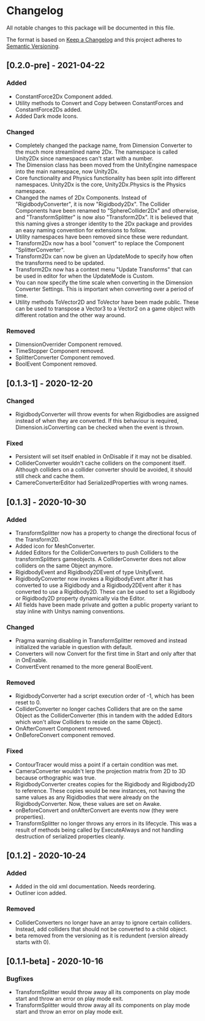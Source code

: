 # Changelog
All notable changes to this package will be documented in this file.

The format is based on [Keep a Changelog](http://keepachangelog.com/en/1.0.0/)
and this project adheres to [Semantic Versioning](http://semver.org/spec/v2.0.0.html).

## [0.2.0-pre] - 2021-04-22
### Added
- ConstantForce2Dx Component added.
- Utility methods to Convert and Copy between ConstantForces and ConstantForce2Ds added.
- Added Dark mode Icons.

### Changed
- Completely changed the package name, from Dimension Converter to the much more streamlined name 2Dx. The namespace is called Unity2Dx since namespaces can't start with a number.
- The Dimension class has been moved from the UnityEngine namespace into the main namespace, now Unity2Dx.
- Core functionality and Physics functionality has been split into different namespaces. Unity2Dx is the core, Unity2Dx.Physics is the Physics namespace.
- Changed the names of 2Dx Components. Instead of "RigidbodyConverter", it is now "Rigidbody2Dx". The Collider Components have been renamed to "SphereCollider2Dx" and otherwise, and "TransformSplitter" is now also "Transform2Dx". It is believed that this naming gives a stronger identity to the 2Dx package and provides an easy naming convention for extensions to follow.
- Utility namespaces have been removed since these were redundant.
- Transform2Dx now has a bool "convert" to replace the Component "SplitterConverter".
- Transform2Dx can now be given an UpdateMode to specify how often the transforms need to be updated.
- Transform2Dx now has a context menu "Update Transforms" that can be used in editor for when the UpdateMode is Custom.
- You can now specify the time scale when converting in the Dimension Converter Settings. This is important when converting over a period of time.
- Utility methods ToVector2D and ToVector have been made public. These can be used to transpose a Vector3 to a Vector2 on a game object with different rotation and the other way around.

### Removed
- DimensionOverrider Component removed.
- TimeStopper Component removed.
- SplitterConverter Component removed.
- BoolEvent Component removed.

## [0.1.3-1] - 2020-12-20
### Changed
- RigidbodyConverter will throw events for when Rigidbodies are assigned instead of when they are converted. If this behaviour is required, Dimension.isConverting can be checked when the event is thrown.

### Fixed
- Persistent will set itself enabled in OnDisable if it may not be disabled.
- ColliderConverter wouldn't cache colliders on the component itself. Although colliders on a collider converter should be avoided, it should still check and cache them.
- CamereConverterEditor had SerializedProperties with wrong names.

## [0.1.3] - 2020-10-30
### Added
- TransformSplitter now has a property to change the directional focus of the Transform2D.
- Added icon for MeshConverter.
- Added Editors for the ColliderConverters to push Colliders to the transformSplitters gameobjects. A ColliderConverter does not allow colliders on the same Object anymore.
- RigidbodyEvent and Rigidbody2DEvent of type UnityEvent<T>.
- RigidbodyConverter now invokes a RigidbodyEvent after it has converted to use a Rigidbody and a Rigidbody2DEvent after it has converted to use a Rigidbody2D. These can be used to set a Rigidbody or Rigidbody2D property dynamically via the Editor.
- All fields have been made private and gotten a public property variant to stay inline with Unitys naming conventions.

### Changed
- Pragma warning disabling in TransformSplitter removed and instead initialized the variable in question with default.
- Converters will now Convert for the first time in Start and only after that in OnEnable.
- ConvertEvent renamed to the more general BoolEvent.

### Removed
- RigidbodyConverter had a script execution order of -1, which has been reset to 0.
- ColliderConverter no longer caches Colliders that are on the same Object as the ColliderConverter (this in tandem with the added Editors which won't allow Colliders to reside on the same Object).
- OnAfterConvert Component removed.
- OnBeforeConvert component removed.

### Fixed
- ContourTracer would miss a point if a certain condition was met.
- CameraConverter wouldn't lerp the projection matrix from 2D to 3D because orthographic was true.
- RigidbodyConverter creates copies for the Rigidbody and Rigidbody2D to reference. These copies would be new instances, not having the same values as any Rigidbodies that were already on the RigidbodyConverter. Now, these values are set on Awake.
- onBeforeConvert and onAfterConvert are events now (they were properties).
- TransformSplitter no longer throws any errors in its lifecycle. This was a result of methods being called by ExecuteAlways and not handling destruction of serialized properties cleanly.

## [0.1.2] - 2020-10-24
### Added
- Added in the old xml documentation. Needs reordering.
- Outliner icon added.

### Removed
- ColliderConverters no longer have an array to ignore certain colliders. Instead, add colliders that should not be converted to a child object.
- beta removed from the versioning as it is redundent (version already starts with 0).

## [0.1.1-beta] - 2020-10-16
### Bugfixes
- TransformSplitter would throw away all its components on play mode start and throw an error on play mode exit.
- TransformSplitter would throw away all its components on play mode start and throw an error on play mode exit.
